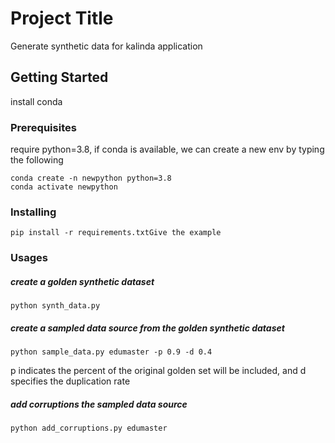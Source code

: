# Project Title
Generate synthetic data for kalinda application

## Getting Started

install conda

### Prerequisites

require python=3.8, if conda is available, we can create a new env by typing the following
```
conda create -n newpython python=3.8
conda activate newpython

```

### Installing
```
pip install -r requirements.txtGive the example
```

### Usages
##### create a golden synthetic dataset
```
python synth_data.py
```
##### create a sampled data source from the golden synthetic dataset
```
python sample_data.py edumaster -p 0.9 -d 0.4
```
p indicates the percent of the original golden set will be included, and d specifies
the duplication rate
##### add corruptions the sampled data source
```
python add_corruptions.py edumaster
```
